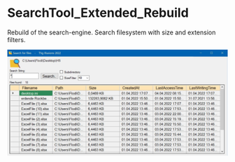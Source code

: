 # SearchTool_Extended_Rebuild
Rebuild of the search-engine. Search filesystem with size and extension filters.

![alt text](https://github.com/Thom-Mon/SearchTool_Extended_Rebuild/blob/master/Screenshots/Screenshot_main.JPG)
